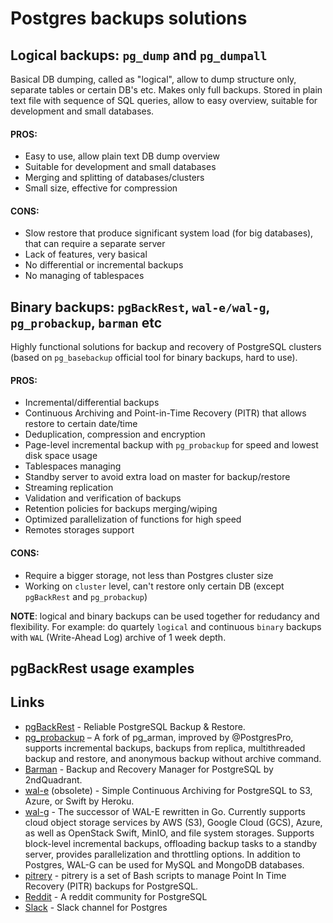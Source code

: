 Postgres backups solutions
===

## Logical backups: `pg_dump` and `pg_dumpall`
Basical DB dumping, called as "logical", allow to dump structure only, separate tables or certain DB's etc. Makes only full backups. Stored in plain text file with sequence of SQL queries, allow to easy overview, suitable for development and small databases.

#### PROS:
- Easy to use, allow plain text DB dump overview 
- Suitable for development and small databases
- Merging and splitting of databases/clusters
- Small size, effective for compression

#### CONS:
- Slow restore that produce significant system load (for big databases), that can require a separate server
- Lack of features, very basical
- No differential or incremental backups
- No managing of tablespaces

## Binary backups: `pgBackRest`, `wal-e/wal-g`, `pg_probackup`, `barman` etc
Highly functional solutions for backup and recovery of PostgreSQL clusters (based on `pg_basebackup` official tool for binary backups, hard to use).

#### PROS:
- Incremental/differential backups 
- Continuous Archiving and Point-in-Time Recovery (PITR) that allows restore to certain date/time
- Deduplication, compression and encryption
- Page-level incremental backup with `pg_probackup` for speed and lowest disk space usage
- Tablespaces managing
- Standby server to avoid extra load on master for backup/restore 
- Streaming replication 
- Validation and verification of backups
- Retention policies for backups merging/wiping
- Optimized parallelization of functions for high speed
- Remotes storages support

#### CONS:
- Require a bigger storage, not less than Postgres cluster size
- Working on `cluster` level, can't restore only certain DB (except `pgBackRest` and `pg_probackup`)

**NOTE**: logical and binary backups can be used together for redudancy and flexibility. 
For example: do quartely `logical` and continuous `binary` backups with `WAL` (Write-Ahead Log) archive of 1 week depth.

pgBackRest usage examples
---




Links
---

* [pgBackRest](https://pgbackrest.org/)  - Reliable PostgreSQL Backup & Restore.
* [pg\_probackup](https://github.com/postgrespro/pg_probackup) – A fork of pg\_arman, improved by @PostgresPro, supports incremental backups, backups from replica, multithreaded backup and restore, and anonymous backup without archive command.
* [Barman](https://www.pgbarman.org/index.html) - Backup and Recovery Manager for PostgreSQL by 2ndQuadrant.
* [wal-e](https://github.com/wal-e/wal-e) (obsolete) - Simple Continuous Archiving for PostgreSQL to S3, Azure, or Swift by Heroku.
* [wal-g](https://github.com/wal-g/wal-g) - The successor of WAL-E rewritten in Go. Currently supports cloud object storage services by AWS (S3), Google Cloud (GCS), Azure, as well as OpenStack Swift, MinIO, and file system storages. Supports block-level incremental backups, offloading backup tasks to a standby server, provides parallelization and throttling options. In addition to Postgres, WAL-G can be used for MySQL and MongoDB databases.
* [pitrery](https://dalibo.github.io/pitrery/) - pitrery is a set of Bash scripts to manage Point In Time Recovery (PITR) backups for PostgreSQL.
* [Reddit](https://www.reddit.com/r/PostgreSQL/) - A reddit community for PostgreSQL
* [Slack](https://postgres-slack.herokuapp.com/) - Slack channel for Postgres 